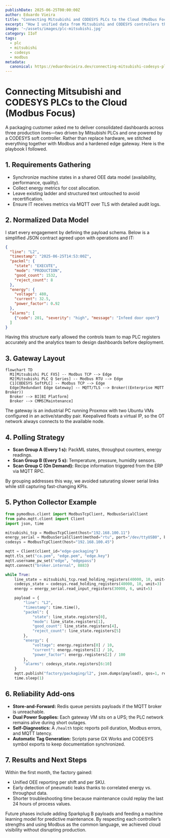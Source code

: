 ```yaml
---
publishDate: 2025-06-25T00:00:00Z
author: Eduardo Vieira
title: "Connecting Mitsubishi and CODESYS PLCs to the Cloud (Modbus Focus)"
excerpt: "How I unified data from Mitsubishi and CODESYS controllers through a resilient Modbus-to-MQTT bridge for a multi-line factory."
image: '~/assets/images/plc-mitsubishi.jpg'
category: IIoT
tags:
  - plc
  - mitsubishi
  - codesys
  - modbus
metadata:
  canonical: https://eduardovieira.dev/connecting-mitsubishi-codesys-plcs-cloud-modbus
---
```


# Connecting Mitsubishi and CODESYS PLCs to the Cloud (Modbus Focus)

A packaging customer asked me to deliver consolidated dashboards across three production lines—two driven by Mitsubishi PLCs and one powered by a CODESYS soft controller. Rather than replace hardware, we stitched everything together with Modbus and a hardened edge gateway. Here is the playbook I followed.

## 1. Requirements Gathering

- Synchronize machine states in a shared OEE data model (availability, performance, quality).
- Collect energy metrics for cost allocation.
- Leave existing ladder and structured text untouched to avoid recertification.
- Ensure IT receives metrics via MQTT over TLS with detailed audit logs.

## 2. Normalized Data Model

I start every engagement by defining the payload schema. Below is a simplified JSON contract agreed upon with operations and IT:

```json
{
  "line": "L2",
  "timestamp": "2025-06-25T14:53:00Z",
  "packml": {
    "state": "EXECUTE",
    "mode": "PRODUCTION",
    "good_count": 1532,
    "reject_count": 8
  },
  "energy": {
    "voltage": 480,
    "current": 32.5,
    "power_factor": 0.92
  },
  "alarms": [
    {"code": 201, "severity": "high", "message": "Infeed door open"}
  ]
}
```

Having this structure early allowed the controls team to map PLC registers accurately and the analytics team to design dashboards before deployment.

## 3. Gateway Layout

```mermaid
flowchart TD
  M1[Mitsubishi PLC FX5] -- Modbus TCP --> Edge
  M2[Mitsubishi PLC Q Series] -- Modbus RTU --> Edge
  C1[CODESYS SoftPLC] -- Modbus TCP --> Edge
  Edge[Redundant Edge Gateway] -- MQTT/TLS --> Broker((Enterprise MQTT Broker))
  Broker --> BI[BI Platform]
  Broker --> CMMS[Maintenance]
```

The gateway is an industrial PC running Proxmox with two Ubuntu VMs configured in an active/standby pair. Keepalived floats a virtual IP, so the OT network always connects to the available node.

## 4. Polling Strategy

- **Scan Group A (Every 1 s):** PackML states, throughput counters, energy readings.
- **Scan Group B (Every 5 s):** Temperature, pressure, humidity sensors.
- **Scan Group C (On Demand):** Recipe information triggered from the ERP via MQTT RPC.

By grouping addresses this way, we avoided saturating slower serial links while still capturing fast-changing KPIs.

## 5. Python Collector Example

```python
from pymodbus.client import ModbusTcpClient, ModbusSerialClient
from paho.mqtt.client import Client
import json, time

mitsubishi_tcp = ModbusTcpClient(host="192.168.100.11")
energy_serial = ModbusSerialClient(method="rtu", port="/dev/ttyUSB0", baudrate=9600, parity="E")
codesys = ModbusTcpClient(host="192.168.100.45")

mqtt = Client(client_id="edge-packaging")
mqtt.tls_set("ca.pem", "edge.pem", "edge.key")
mqtt.username_pw_set("edge", "edgepass")
mqtt.connect("broker.internal", 8883)

while True:
    line_state = mitsubishi_tcp.read_holding_registers(40000, 10, unit=1)
    codesys_state = codesys.read_holding_registers(40000, 10, unit=3)
    energy = energy_serial.read_input_registers(30000, 6, unit=5)

    payload = {
        "line": "L2",
        "timestamp": time.time(),
        "packml": {
            "state": line_state.registers[0],
            "mode": line_state.registers[1],
            "good_count": line_state.registers[4],
            "reject_count": line_state.registers[5]
        },
        "energy": {
            "voltage": energy.registers[0] / 10,
            "current": energy.registers[1] / 10,
            "power_factor": energy.registers[2] / 100
        },
        "alarms": codesys_state.registers[6:10]
    }
    mqtt.publish("factory/packaging/l2", json.dumps(payload), qos=1, retain=False)
    time.sleep(1)
```

## 6. Reliability Add-ons

- **Store-and-Forward:** Redis queue persists payloads if the MQTT broker is unreachable.
- **Dual Power Supplies:** Each gateway VM sits on a UPS; the PLC network remains alive during short outages.
- **Self-Diagnostics:** A `/health` topic reports poll duration, Modbus errors, and MQTT latency.
- **Automatic Tag Generation:** Scripts parse GX Works and CODESYS symbol exports to keep documentation synchronized.

## 7. Results and Next Steps

Within the first month, the factory gained:

- Unified OEE reporting per shift and per SKU.
- Early detection of pneumatic leaks thanks to correlated energy vs. throughput data.
- Shorter troubleshooting time because maintenance could replay the last 24 hours of process values.

Future phases include adding Sparkplug B payloads and feeding a machine learning model for predictive maintenance. By respecting each controller’s strengths and using Modbus as the common language, we achieved cloud visibility without disrupting production.
